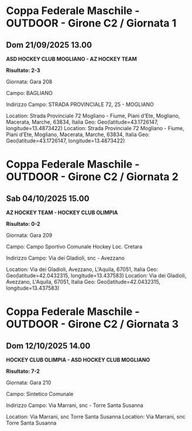 

# Coppa Federale Maschile - OUTDOOR  - Girone C2 / Giornata 1

## Dom 21/09/2025 13.00

<strong>ASD HOCKEY CLUB MOGLIANO - AZ HOCKEY TEAM</strong>

**Risultato: 2-3**

Giornata: Gara 208

Campo: BAGLIANO 

Indirizzo Campo:  STRADA PROVINCIALE 72, 25 - MOGLIANO

Location: Strada Provinciale 72 Mogliano - Fiume, Piani d'Ete, Mogliano, Macerata, Marche, 63834, Italia
Geo: Geo(latitude=43.1726147, longitude=13.4873422)
Location: Strada Provinciale 72 Mogliano - Fiume, Piani d'Ete, Mogliano, Macerata, Marche, 63834, Italia
Geo: Geo(latitude=43.1726147, longitude=13.4873422)



# Coppa Federale Maschile - OUTDOOR  - Girone C2 / Giornata 2

## Sab 04/10/2025 15.00

<strong>AZ HOCKEY TEAM - HOCKEY CLUB OLIMPIA</strong>

**Risultato: 0-2**

Giornata: Gara 209

Campo: Campo Sportivo Comunale Hockey Loc. Cretara 

Indirizzo Campo:  Via dei Gladioli, snc - Avezzano

Location: Via dei Gladioli, Avezzano, L'Aquila, 67051, Italia
Geo: Geo(latitude=42.0432315, longitude=13.437583)
Location: Via dei Gladioli, Avezzano, L'Aquila, 67051, Italia
Geo: Geo(latitude=42.0432315, longitude=13.437583)



# Coppa Federale Maschile - OUTDOOR  - Girone C2 / Giornata 3

## Dom 12/10/2025 14.00

<strong>HOCKEY CLUB OLIMPIA - ASD HOCKEY CLUB MOGLIANO</strong>

**Risultato: 7-2**

Giornata: Gara 210

Campo: Sintetico Comunale 

Indirizzo Campo:  Via Marrani, snc - Torre Santa Susanna

Location:  Via Marrani, snc Torre Santa Susanna
Location:  Via Marrani, snc Torre Santa Susanna


